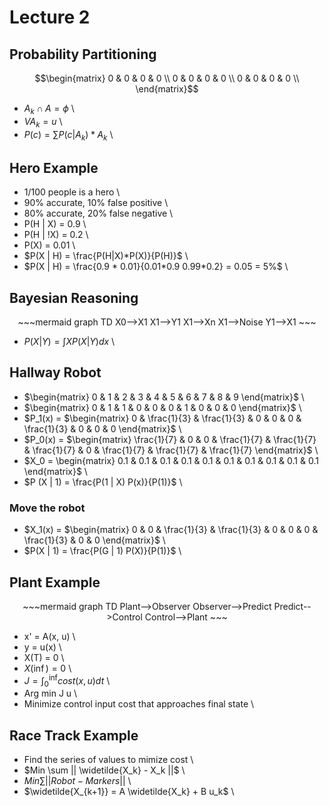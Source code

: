 # Lecture 2

## Probability Partitioning

$$\begin{matrix} 0 & 0 & 0 & 0 \\
                 0 & 0 & 0 & 0 \\
                 0 & 0 & 0 & 0 \\
\end{matrix}$$

* $A_k \cap A = \phi$ \
* $V A_k = u$ \
* $P(c) = \sum P(c|A_k)* A_k$ \

## Hero Example

* 1/100 people is a hero \
* 90% accurate, 10% false positive \
* 80% accurate, 20% false negative \
* P(H | X) = 0.9 \
* P(H | !X) = 0.2 \
* P(X) = 0.01 \
* $P(X | H) = \frac{P(H|X)*P(X)}{P(H)}$ \
* $P(X | H) = \frac{0.9 * 0.01}{0.01*0.9 0.99*0.2} = 0.05 = 5%$ \

## Bayesian Reasoning

<center>
~~~mermaid
graph TD
    X0-->X1
    X1-->Y1
    X1-->Xn
    X1-->Noise
    Y1-->X1
~~~
</center>


* $P(X | Y) = \int X P(X | Y) dx$ \

## Hallway Robot

* $\begin{matrix} 0 & 1 & 2 & 3 & 4 & 5 & 6 & 7 & 8 & 9 \end{matrix}$ \
* $\begin{matrix} 0 & 1 & 1 & 0 & 0 & 0 & 1 & 0 & 0 & 0 \end{matrix}$ \
* $P_1(x) = $\begin{matrix} 0 & \frac{1}{3} & \frac{1}{3} & 0 & 0 & 0 & \frac{1}{3} & 0 & 0 & 0 \end{matrix}$ \
* $P_0(x) = $\begin{matrix} \frac{1}{7} & 0 & 0 & \frac{1}{7} & \frac{1}{7} & \frac{1}{7} & 0 & \frac{1}{7} & \frac{1}{7} & \frac{1}{7} \end{matrix}$ \
* $X_0 = \begin{matrix} 0.1 & 0.1 & 0.1 & 0.1 & 0.1 & 0.1 & 0.1 & 0.1 & 0.1 & 0.1 \end{matrix}$ \
* $P (X | 1) = \frac{P(1 | X) P(x)}{P(1)}$ \

### Move the robot
 
* $X_1(x) = $\begin{matrix} 0 & 0 & \frac{1}{3} & \frac{1}{3} & 0 & 0 & 0 & \frac{1}{3} & 0 & 0 \end{matrix}$ \
* $P(X | 1) = \frac{P(G | 1) P(X)}{P(1)}$ \

## Plant Example

<center>
~~~mermaid
graph TD
    Plant-->Observer
    Observer-->Predict
    Predict-->Control
    Control-->Plant
~~~
</center>

* x' = A(x, u) \
* y = u(x) \
* X(T) = 0 \
* $X(\inf) = 0$ \
* $J = \int_0^{\inf} cost(x, u) dt$ \
* Arg min J u \
* Minimize control input cost that approaches final state \

## Race Track Example

* Find the series of values to mimize cost \
* $Min \sum || \widetilde{X_k} - X_k ||$ \
* $Min \sum || Robot - Markers ||$ \
* $\widetilde{X_{k+1}} = A \widetilde{X_k} + B u_k$ \

